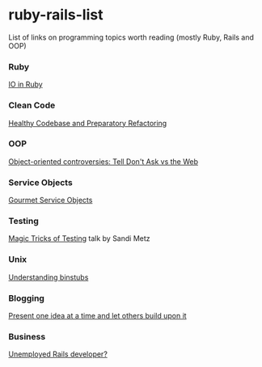 # ruby-rails-list
List of links on programming topics worth reading (mostly Ruby, Rails and OOP)

### Ruby
[IO in Ruby](https://robots.thoughtbot.com/io-in-ruby)

### Clean Code
[Healthy Codebase and Preparatory Refactoring](http://brewhouse.io/blog/2014/11/10/healthy-codebase-and-preparatory-refactoring.html)

### OOP
[Object-oriented controversies: Tell Don't Ask vs the Web](http://tmichel.github.io/2015/09/14/oo-controversies-tell-dont-ask-vs-the-web)

### Service Objects
[Gourmet Service Objects](http://brewhouse.io/blog/2014/04/30/gourmet-service-objects.html)

### Testing
[Magic Tricks of Testing](https://www.youtube.com/watch?v=qPfQM4w4I04) talk by Sandi Metz

### Unix
[Understanding binstubs](https://github.com/sstephenson/rbenv/wiki/Understanding-binstubs)

### Blogging
[Present one idea at a time and let others build upon it](http://sivers.org/1idea)

### Business
[Unemployed Rails developer?](http://blog.excelwithcode.com/unemployed-rails-developer.html)
